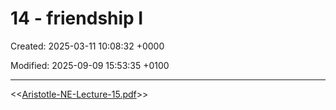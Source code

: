 # 14 - friendship I

Created: 2025-03-11 10:08:32 +0000

Modified: 2025-09-09 15:53:35 +0100

---

<<[Aristotle-NE-Lecture-15.pdf](../../media/Aristotle-NE-Lecture-15.pdf)>>


